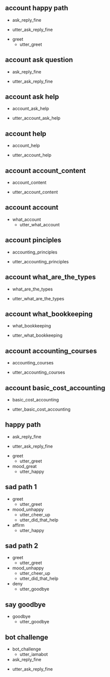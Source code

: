 ## account happy path
* ask_reply_fine
 - utter_ask_reply_fine
* greet
    - utter_greet


## account ask question
* ask_reply_fine
 - utter_ask_reply_fine

## account ask help
* account_ask_help
 - utter_account_ask_help

## account help
* account_help
 - utter_account_help

## account account_content
* account_content
 - utter_account_content

## account account
* what_account
    - utter_what_account

## account pinciples
* accounting_principles
- utter_accounting_principles

## account what_are_the_types
* what_are_the_types
- utter_what_are_the_types

## account what_bookkeeping
* what_bookkeeping
- utter_what_bookkeeping

## account accounting_courses
* accounting_courses
- utter_accounting_courses

## account basic_cost_accounting
* basic_cost_accounting
- utter_basic_cost_accounting







## happy path
* ask_reply_fine
 - utter_ask_reply_fine
* greet
  - utter_greet
* mood_great
  - utter_happy


## sad path 1
* greet
  - utter_greet
* mood_unhappy
  - utter_cheer_up
  - utter_did_that_help
* affirm
  - utter_happy

## sad path 2
* greet
  - utter_greet
* mood_unhappy
  - utter_cheer_up
  - utter_did_that_help
* deny
  - utter_goodbye

## say goodbye
* goodbye
  - utter_goodbye

## bot challenge
* bot_challenge
  - utter_iamabot
* ask_reply_fine
 - utter_ask_reply_fine
